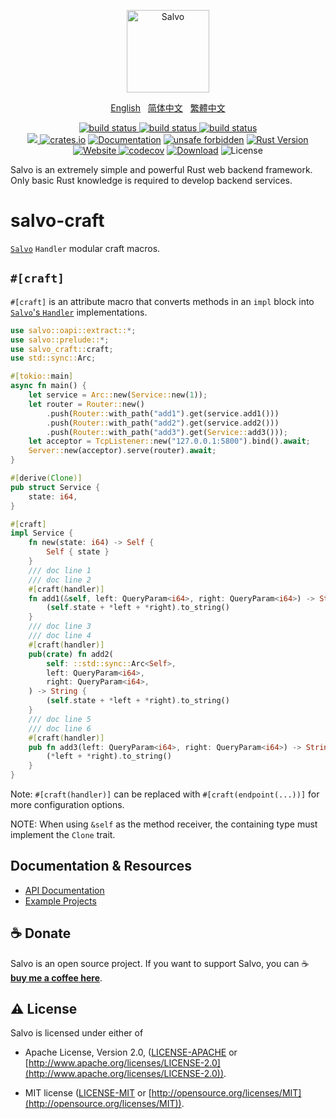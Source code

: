 <div align="center">
<p><img alt="Salvo" width="132" style="max-width:40%;min-width:60px;" src="https://salvo.rs/images/logo-text.svg" /></p>
<p>
    <a href="https://github.com/salvo-rs/salvo/blob/main/README.md">English</a>&nbsp;&nbsp;
    <a href="https://github.com/salvo-rs/salvo/blob/main/README.zh-hans.md">简体中文</a>&nbsp;&nbsp;
    <a href="https://github.com/salvo-rs/salvo/blob/main/README.zh-hant.md">繁體中文</a>
</p>
<p>
<a href="https://github.com/salvo-rs/salvo/actions">
    <img alt="build status" src="https://github.com/salvo-rs/salvo/workflows/ci-linux/badge.svg" />
</a>
<a href="https://github.com/salvo-rs/salvo/actions">
    <img alt="build status" src="https://github.com/salvo-rs/salvo/workflows/ci-macos/badge.svg" />
</a>
<a href="https://github.com/salvo-rs/salvo/actions">
    <img alt="build status" src="https://github.com/salvo-rs/salvo/workflows/ci-windows/badge.svg" />
</a>
<br>
<a href="https://discord.gg/G8KfmS6ByH">
    <img src="https://img.shields.io/discord/1041442427006890014.svg?logo=discord">
</a>
<a href="https://crates.io/crates/salvo"><img alt="crates.io" src="https://img.shields.io/crates/v/salvo" /></a>
<a href="https://docs.rs/salvo"><img alt="Documentation" src="https://docs.rs/salvo/badge.svg" /></a>
<a href="https://github.com/rust-secure-code/safety-dance/"><img alt="unsafe forbidden" src="https://img.shields.io/badge/unsafe-forbidden-success.svg" /></a>
<a href="https://blog.rust-lang.org/2025/02/20/Rust-1.85.0.html"><img alt="Rust Version" src="https://img.shields.io/badge/rust-1.85%2B-blue" /></a>
<br>
<a href="https://salvo.rs">
    <img alt="Website" src="https://img.shields.io/badge/https-salvo.rs-%23f00" />
</a>
<a href="https://codecov.io/gh/salvo-rs/salvo"><img alt="codecov" src="https://codecov.io/gh/salvo-rs/salvo/branch/main/graph/badge.svg" /></a>
<a href="https://crates.io/crates/salvo"><img alt="Download" src="https://img.shields.io/crates/d/salvo.svg" /></a>
<img alt="License" src="https://img.shields.io/crates/l/salvo.svg" />
</p>
</div>

Salvo is an extremely simple and powerful Rust web backend framework. Only basic Rust knowledge is required to develop backend services.

# salvo-craft

[`Salvo`](https://github.com/salvo-rs/salvo) `Handler` modular craft macros.

## `#[craft]`

`#[craft]` is an attribute macro that converts methods in an `impl` block into [`Salvo`'s `Handler`](https://github.com/salvo-rs/salvo) implementations.

```rust
use salvo::oapi::extract::*;
use salvo::prelude::*;
use salvo_craft::craft;
use std::sync::Arc;

#[tokio::main]
async fn main() {
    let service = Arc::new(Service::new(1));
    let router = Router::new()
        .push(Router::with_path("add1").get(service.add1()))
        .push(Router::with_path("add2").get(service.add2()))
        .push(Router::with_path("add3").get(Service::add3()));
    let acceptor = TcpListener::new("127.0.0.1:5800").bind().await;
    Server::new(acceptor).serve(router).await;
}

#[derive(Clone)]
pub struct Service {
    state: i64,
}

#[craft]
impl Service {
    fn new(state: i64) -> Self {
        Self { state }
    }
    /// doc line 1
    /// doc line 2
    #[craft(handler)]
    fn add1(&self, left: QueryParam<i64>, right: QueryParam<i64>) -> String {
        (self.state + *left + *right).to_string()
    }
    /// doc line 3
    /// doc line 4
    #[craft(handler)]
    pub(crate) fn add2(
        self: ::std::sync::Arc<Self>,
        left: QueryParam<i64>,
        right: QueryParam<i64>,
    ) -> String {
        (self.state + *left + *right).to_string()
    }
    /// doc line 5
    /// doc line 6
    #[craft(handler)]
    pub fn add3(left: QueryParam<i64>, right: QueryParam<i64>) -> String {
        (*left + *right).to_string()
    }
}
```

Note: `#[craft(handler)]` can be replaced with `#[craft(endpoint(...))]` for more configuration options.

NOTE: When using `&self` as the method receiver, the containing type must implement the `Clone` trait.

## Documentation & Resources

- [API Documentation](https://docs.rs/salvo-craft)
- [Example Projects](https://github.com/salvo-rs/salvo/tree/main/examples)

## ☕ Donate

Salvo is an open source project. If you want to support Salvo, you can ☕ [**buy me a coffee here**](https://ko-fi.com/chrislearn).

## ⚠️ License

Salvo is licensed under either of

- Apache License, Version 2.0, ([LICENSE-APACHE](LICENSE-APACHE) or [http://www.apache.org/licenses/LICENSE-2.0](http://www.apache.org/licenses/LICENSE-2.0)).

- MIT license ([LICENSE-MIT](LICENSE-MIT) or [http://opensource.org/licenses/MIT](http://opensource.org/licenses/MIT)).
